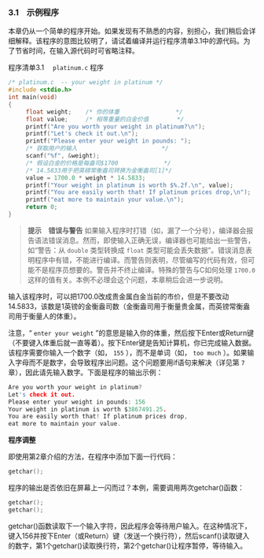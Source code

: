 ### 3.1　示例程序

本章仍从一个简单的程序开始。如果发现有不熟悉的内容，别担心，我们稍后会详细解释。该程序的意图比较明了，请试着编译并运行程序清单3.1中的源代码。为了节省时间，在输入源代码时可省略注释。

程序清单3.1　 `platinum.c` 程序

```c
/* platinum.c  -- your weight in platinum */
#include <stdio.h>
int main(void)
{
     float weight;    /* 你的体重                */
     float value;     /* 相等重量的白金价值        */
     printf("Are you worth your weight in platinum?\n");
     printf("Let's check it out.\n");
     printf("Please enter your weight in pounds: ");
     /* 获取用户的输入                        */
     scanf("%f", &weight);
     /* 假设白金的价格是每盎司$1700             */
     /* 14.5833用于把英磅常衡盎司转换为金衡盎司[1]*/
     value = 1700.0 * weight * 14.5833;
     printf("Your weight in platinum is worth $%.2f.\n", value);
     printf("You are easily worth that! If platinum prices drop,\n");
     printf("eat more to maintain your value.\n");
     return 0;
}

```

> **提示　错误与警告**
> 如果输入程序时打错（如，漏了一个分号），编译器会报告语法错误消息。然而，即使输入正确无误，编译器也可能给出一些警告，如“警告：从 `double` 类型转换成 `float` 类型可能会丢失数据”。错误消息表明程序中有错，不能进行编译。而警告则表明，尽管编写的代码有效，但可能不是程序员想要的。警告并不终止编译。特殊的警告与C如何处理 `1700.0` 这样的值有关。本例不必理会这个问题，本章稍后会进一步说明。

输入该程序时，可以把1700.0改成贵金属白金当前的市价，但是不要改动14.5833，该数是1英镑的金衡盎司数（金衡盎司用于衡量贵金属，而英镑常衡盎司用于衡量人的体重）。

注意，“ `enter your weight` ”的意思是输入你的体重，然后按下Enter或Return键（不要键入体重后就一直等着）。按下Enter键是告知计算机，你已完成输入数据。该程序需要你输入一个数字（如， `155` ），而不是单词（如， `too much` ）。如果输入字母而不是数字，会导致程序出问题。这个问题要用if语句来解决（详见第 `7` 章），因此请先输入数字。下面是程序的输出示例：

```c
Are you worth your weight in platinum?
Let's check it out.
Please enter your weight in pounds: 156
Your weight in platinum is worth $3867491.25.
You are easily worth that! If platinum prices drop,
eat more to maintain your value.

```



**程序调整**

即使用第2章介绍的方法，在程序中添加下面一行代码：

```c
getchar();
```

程序的输出是否依旧在屏幕上一闪而过？本例，需要调用两次getchar()函数：

```c
getchar();
getchar();
```

getchar()函数读取下一个输入字符，因此程序会等待用户输入。在这种情况下，键入156并按下Enter（或Return）键（发送一个换行符），然后scanf()读取键入的数字，第1个getchar()读取换行符，第2个getchar()让程序暂停，等待输入。



